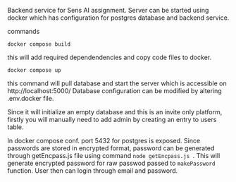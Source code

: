 Backend service for Sens AI assignment. 
Server can be started using docker which has configuration for postgres database and backend service.

commands 
```
docker compose build
```

this will add required dependendencies and copy code files to docker.

```
docker compose up
```

this command will pull database and start the server which is accessible on http://localhost:5000/
Database configuration can be modified by altering .env.docker file.

Since it will initialize an empty database and this is an invite only platform, firstly you will manually need to add admin by creating an entry to users table. 

In docker compose conf. port 5432 for postgres is exposed. Since passwords are stored in encrypted format,  password can be generated through getEncpass.js file using command  ```node getEncpass.js ```. This will generate encrypted password for raw passwod passed to ```makePassword``` function. User then can login through email and password.


